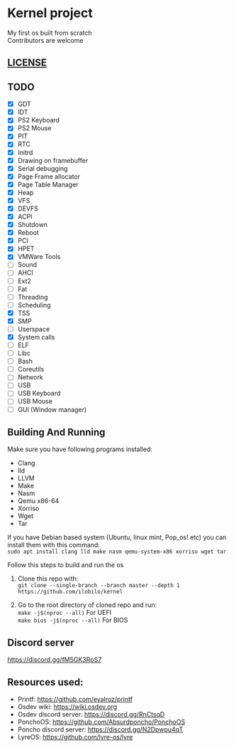 # Kernel project
My first os built from scratch<br />
Contributors are welcome

## [LICENSE](LICENSE)

## TODO

- [x] GDT
- [x] IDT
- [x] PS2 Keyboard
- [x] PS2 Mouse
- [x] PIT
- [x] RTC
- [x] Initrd
- [x] Drawing on framebuffer
- [x] Serial debugging
- [x] Page Frame allocator
- [x] Page Table Manager
- [x] Heap
- [x] VFS
- [x] DEVFS
- [x] ACPI
- [x] Shutdown
- [x] Reboot
- [x] PCI
- [x] HPET
- [x] VMWare Tools
- [ ] Sound
- [ ] AHCI
- [ ] Ext2
- [ ] Fat
- [ ] Threading
- [ ] Scheduling
- [x] TSS
- [x] SMP
- [ ] Userspace
- [x] System calls
- [ ] ELF
- [ ] Libc
- [ ] Bash
- [ ] Coreutils
- [ ] Network
- [ ] USB
- [ ] USB Keyboard
- [ ] USB Mouse
- [ ] GUI (Window manager)

## Building And Running

Make sure you have following programs installed:
* Clang
* lld
* LLVM
* Make
* Nasm
* Qemu x86-64
* Xorriso
* Wget
* Tar

If you have Debian based system (Ubuntu, linux mint, Pop_os! etc) you can install them with this command:</br>
```sudo apt install clang lld make nasm qemu-system-x86 xorriso wget tar```

Follow this steps to build and run the os
1. Clone this repo with:</br>
``git clone --single-branch --branch master --depth 1 https://github.com/ilobilo/kernel``

2. Go to the root directory of cloned repo and run:<br />
``make -j$(nproc --all)`` For UEFI</br>
``make bios -j$(nproc --all)`` For BIOS</br>

## Discord server
https://discord.gg/fM5GK3RpS7

## Resources used:
* Printf: https://github.com/eyalroz/printf
* Osdev wiki: https://wiki.osdev.org
* Osdev discord server: https://discord.gg/RnCtsqD
* PonchoOS: https://github.com/Absurdponcho/PonchoOS
* Poncho discord server: https://discord.gg/N2Dpwpu4qT
* LyreOS: https://github.com/lyre-os/lyre
